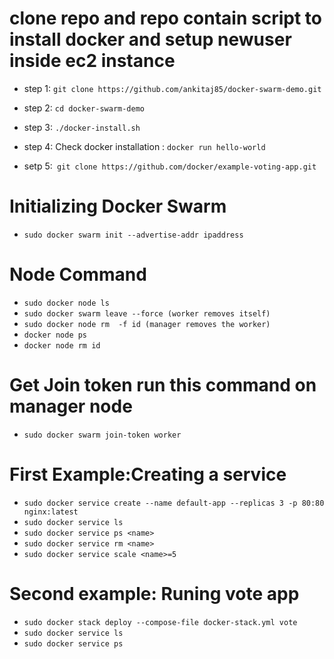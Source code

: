# clone repo and repo contain script to install docker and setup newuser inside ec2 instance

* step 1: `git clone https://github.com/ankitaj85/docker-swarm-demo.git`

* step 2: `cd docker-swarm-demo`

* step 3: `./docker-install.sh`

* step 4: Check docker installation : `docker run hello-world`

* setp 5:` git clone https://github.com/docker/example-voting-app.git`


# Initializing Docker Swarm 
* `sudo docker swarm init --advertise-addr ipaddress`

# Node Command 
* `sudo docker node ls`
* `sudo docker swarm leave --force (worker removes itself)`
* `sudo docker node rm  -f id (manager removes the worker)`
* `docker node ps `
* `docker node rm id` 


# Get Join token run this command on manager node
* `sudo docker swarm join-token worker`


# First Example:Creating a service  
* `sudo docker service create --name default-app --replicas 3 -p 80:80 nginx:latest`
* `sudo docker service ls`
* `sudo docker service ps <name>`
* `sudo docker service rm <name>`
* `sudo docker service scale <name>=5`


# Second example: Runing vote app 
* `sudo docker stack deploy --compose-file docker-stack.yml vote`
* `sudo docker service ls`
* `sudo docker service ps` 






 

